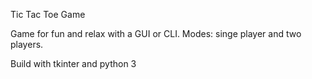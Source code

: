 Tic Tac Toe Game

Game for fun and relax with a GUI or CLI.
Modes: singe player and two players.

Build with tkinter and python 3
